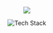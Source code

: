 <!-- 
<p align="center">
    <picture>
      <source
        srcset="https://github-readme-stats.vercel.app/api?username=thezacharytaylor&show_icons=true&hide=stars&theme=gruvbox"
        media="(prefers-color-scheme: dark)"
      />
      <source
        srcset="https://github-readme-stats.vercel.app/api?username=thezacharytaylor&show_icons=true&hide=stars&theme=gruvbox_light"
        media="(prefers-color-scheme: light), (prefers-color-scheme: no-preference)"
      />
      <img src="https://github-readme-stats.vercel.app/api?username=thezacharytaylor&show_icons=true&hide=stars" />
    </picture>
</p> 
-->
<!-- Themes -->
<!-- dark: soft-green, material-palenight, github-dark, hacker, tokyo, earth, github-green-purple, android-dark, git-dark, modern-lilac, modern-lilac2 -->
<!-- light: blood, ice-gray, github-light, -->

<!-- Markdown -->
<!-- [![GitHub Streak](https://github-readme-streak-stats.herokuapp.com?user=thezacharytaylor&theme=material-palenight&mode=weekly)](https://git.io/streak-stats) -->

<!-- Source -->
<!-- /https://github-readme-streak-stats.herokuapp.com/demo/ -->
<p align="center">
    <a href="https://git.io/streak-stats">
        <picture>
            <source 
                srcset="https://github-readme-streak-stats.herokuapp.com?user=thezacharytaylor&theme=catppuccin-mocha&mode=weekly" 
                media="(prefers-color-scheme: dark)" />
            <source 
                srcset="https://github-readme-streak-stats.herokuapp.com?user=thezacharytaylor&theme=catppuccin-latte&mode=weekly" 
                media="(prefers-color-scheme: light), (prefers-color-scheme: no-preference)" />
            <img src="https://github-readme-streak-stats.herokuapp.com?user=thezacharytaylor&mode=weekly" />
        </picture>
  </a>
</p>
<p align="center">
    <picture>
        <source srcset="https://github-readme-tech-stack.vercel.app/api/cards?title=Tech+Stack&fontFamily=Verdana&lineCount=5&theme=catppuccin_mocha&bg=%231e1e2e&badge=%23181825&border=%236c7086&titleColor=%2394e2d5&line1=html5%2Chtml5%2CE34F26%3Bcss3%2Ccss3%2C1572B6%3Bjavascript%2Cjavascript%2CF7DF1D%3Bphp%2Cphp%2C777BB4%3B&line2=WordPress%2CWordPress%2C3858e9%3Bvue.js%2Cvue%2C42b983%3BSASS%2CSASS%2Cbf4080%3BTailwindCSS%2CTailwindCSS%2C3b82f6%3B&line3=Bootstrap%2CBootstrap%2C8512FA%3BjQuery%2CjQuery%2C0769ad%3Bgatsby%2Cgatsby%2C663399%3B&line4=git%2Cgit%2CF05034%3Breact%2Creact%2C58a6ff%3Btypescript%2Ctypescript%2C777BB4%3BLua%2Clua%2C2B2D72%3B&line5=shell+script%2Cshell+script%2C120F11%3Bapache%2Capache%2CD41F29%3Bnginx%2Cnginx%2C029639%3B" 
            media="(prefers-color-scheme: dark)" />
<source srcset="https://github-readme-tech-stack.vercel.app/api/cards?title=Tech+Stack&fontFamily=Verdana&lineCount=5&theme=catppuccin_latte&bg=%23eff1f5&badge=%23e6e9ef&border=%239ca0b0&titleColor=%239ca0b0&line1=html5%2Chtml5%2CE34F26%3Bcss3%2Ccss3%2C1572B6%3Bjavascript%2Cjavascript%2CF7DF1D%3Bphp%2Cphp%2C777BB4%3B&line2=WordPress%2CWordPress%2C3858e9%3Bvue.js%2Cvue%2C42b983%3BSASS%2CSASS%2Cbf4080%3BTailwindCSS%2CTailwindCSS%2C3b82f6%3B&line3=Bootstrap%2CBootstrap%2C8512FA%3BjQuery%2CjQuery%2C0769ad%3Bgatsby%2Cgatsby%2C663399%3B&line4=git%2Cgit%2CF05034%3Breact%2Creact%2C58a6ff%3Btypescript%2Ctypescript%2C777BB4%3BLua%2Clua%2C2B2D72%3B&line5=shell+script%2Cshell+script%2C120F11%3Bapache%2Capache%2CD41F29%3Bnginx%2Cnginx%2C029639%3B"
        media="(prefers-color-scheme: light), (prefers-color-scheme: no-preference)" />
    <img src="https://github-readme-tech-stack.vercel.app/api/cards?title=Tech+Stack&fontFamily=Verdana&lineCount=5&line1=html5%2Chtml5%2CE34F26%3Bcss3%2Ccss3%2C1572B6%3Bjavascript%2Cjavascript%2CF7DF1D%3Bphp%2Cphp%2C777BB4%3B&line2=WordPress%2CWordPress%2C3858e9%3Bvue.js%2Cvue%2C42b983%3BSASS%2CSASS%2Cbf4080%3BTailwindCSS%2CTailwindCSS%2C3b82f6%3B&line3=Bootstrap%2CBootstrap%2C8512FA%3BjQuery%2CjQuery%2C0769ad%3Bgatsby%2Cgatsby%2C663399%3B&line4=git%2Cgit%2CF05034%3Breact%2Creact%2C58a6ff%3Btypescript%2Ctypescript%2C777BB4%3BLua%2Clua%2C2B2D72%3B&line5=shell+script%2Cshell+script%2C120F11%3Bapache%2Capache%2CD41F29%3Bnginx%2Cnginx%2C029639%3B" alt="Tech Stack" />
        <picture>
</p>
